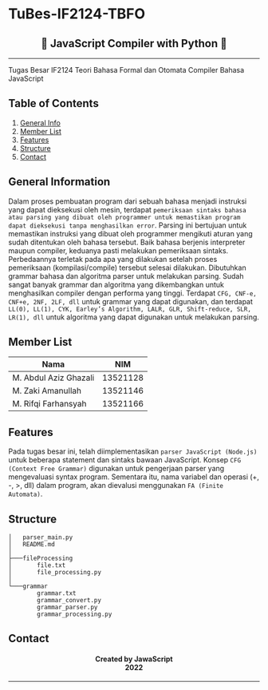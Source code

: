 # TuBes-IF2124-TBFO
<h2 align="center">
  🐍 JavaScript Compiler with Python 🐍<br/>
</h2>
<hr>
Tugas Besar IF2124 Teori Bahasa Formal dan Otomata Compiler Bahasa JavaScript

## Table of Contents
1. [General Info](#general-information)
2. [Member List](#member-list)
3. [Features](#features)
4. [Structure](#structure)
5. [Contact](#contact)

<a name="general-information"></a>

## General Information
Dalam proses pembuatan program dari sebuah bahasa menjadi instruksi yang dapat dieksekusi oleh mesin, terdapat `pemeriksaan sintaks bahasa atau parsing yang dibuat oleh programmer untuk memastikan program dapat dieksekusi tanpa menghasilkan error`. Parsing ini bertujuan untuk memastikan instruksi yang dibuat oleh programmer mengikuti aturan yang sudah ditentukan oleh bahasa tersebut. Baik bahasa berjenis interpreter maupun compiler, keduanya pasti melakukan pemeriksaan sintaks. Perbedaannya terletak pada apa yang dilakukan setelah proses pemeriksaan (kompilasi/compile) tersebut selesai dilakukan.
Dibutuhkan grammar bahasa dan algoritma parser untuk melakukan parsing. Sudah sangat banyak grammar dan algoritma yang dikembangkan untuk menghasilkan compiler dengan performa yang tinggi. Terdapat `CFG, CNF-e, CNF+e, 2NF, 2LF, dll` untuk grammar yang dapat digunakan, dan terdapat `LL(0), LL(1), CYK, Earley’s Algorithm, LALR, GLR, Shift-reduce, SLR, LR(1), dll` untuk algoritma yang dapat digunakan untuk melakukan parsing.

<a name="member-list"></a>

## Member List

| Nama                    | NIM      |
| ----------------------- | -------- |
| M. Abdul Aziz Ghazali   | 13521128 |
| M. Zaki Amanullah       | 13521146 |
| M. Rifqi Farhansyah     | 13521166 |

## Features

Pada tugas besar ini, telah diimplementasikan `parser JavaScript (Node.js)` untuk beberapa statement dan sintaks bawaan JavaScript. Konsep `CFG (Context Free Grammar)` digunakan untuk pengerjaan parser yang mengevaluasi syntax program. Sementara itu, nama variabel dan operasi (+, -, >, dll) dalam program, akan dievalusi menggunakan `FA (Finite Automata)`.

<a name="structure"></a>

## Structure
```
│   parser_main.py
│   README.md
│
├───fileProcessing
│       file.txt
│       file_processing.py
│
└───grammar
        grammar.txt
        grammar_convert.py
        grammar_parser.py
        grammar_processing.py
```

## Contact
<h4 align="center">
  Created by JawaScript<br/>
  2022
</h4>
<hr>